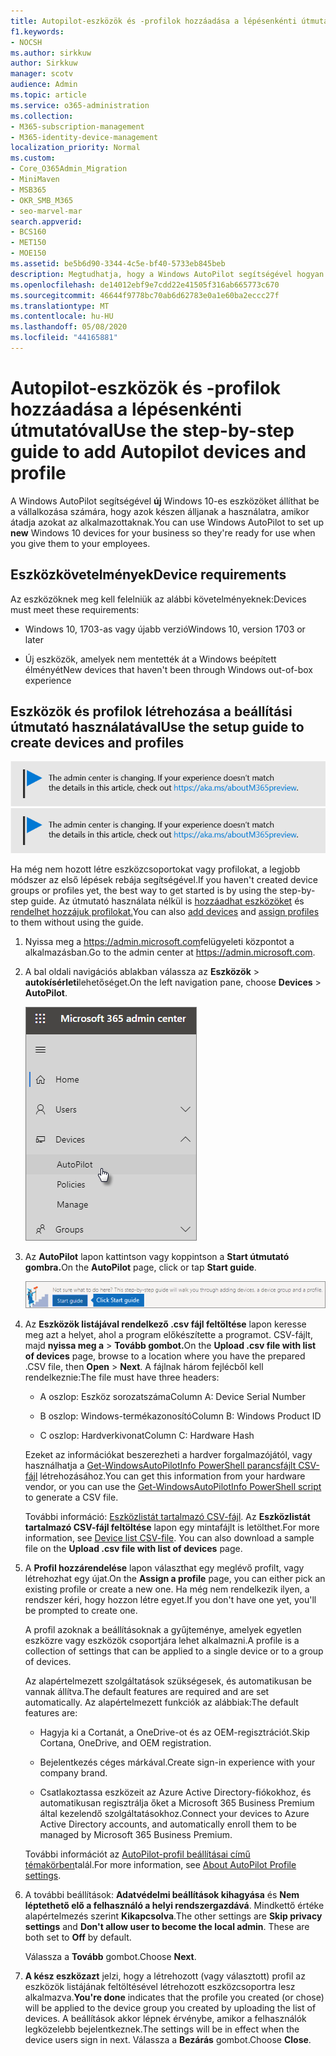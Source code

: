 ```yaml
---
title: Autopilot-eszközök és -profilok hozzáadása a lépésenkénti útmutatóval
f1.keywords:
- NOCSH
ms.author: sirkkuw
author: Sirkkuw
manager: scotv
audience: Admin
ms.topic: article
ms.service: o365-administration
ms.collection:
- M365-subscription-management
- M365-identity-device-management
localization_priority: Normal
ms.custom:
- Core_O365Admin_Migration
- MiniMaven
- MSB365
- OKR_SMB_M365
- seo-marvel-mar
search.appverid:
- BCS160
- MET150
- MOE150
ms.assetid: be5b6d90-3344-4c5e-bf40-5733eb845beb
description: Megtudhatja, hogy a Windows AutoPilot segítségével hogyan állíthatja be az új Windows 10-es eszközöket a vállalkozása számára, hogy azok készen álljanak az alkalmazottak használatára.
ms.openlocfilehash: de14012ebf9e7cdd22e41505f316ab665773c670
ms.sourcegitcommit: 46644f9778bc70ab6d62783e0a1e60ba2eccc27f
ms.translationtype: MT
ms.contentlocale: hu-HU
ms.lasthandoff: 05/08/2020
ms.locfileid: "44165881"
---
```

# <a name="use-the-step-by-step-guide-to-add-autopilot-devices-and-profile"></a><span data-ttu-id="c141b-103">Autopilot-eszközök és -profilok hozzáadása a lépésenkénti útmutatóval</span><span class="sxs-lookup"><span data-stu-id="c141b-103">Use the step-by-step guide to add Autopilot devices and profile</span></span>

<span data-ttu-id="c141b-104">A Windows AutoPilot segítségével **új** Windows 10-es eszközöket állíthat be a vállalkozása számára, hogy azok készen álljanak a használatra, amikor átadja azokat az alkalmazottaknak.</span><span class="sxs-lookup"><span data-stu-id="c141b-104">You can use Windows AutoPilot to set up **new** Windows 10 devices for your business so they're ready for use when you give them to your employees.</span></span>
  
## <a name="device-requirements"></a><span data-ttu-id="c141b-105">Eszközkövetelmények</span><span class="sxs-lookup"><span data-stu-id="c141b-105">Device requirements</span></span>

<span data-ttu-id="c141b-106">Az eszközöknek meg kell felelniük az alábbi követelményeknek:</span><span class="sxs-lookup"><span data-stu-id="c141b-106">Devices must meet these requirements:</span></span>
  
- <span data-ttu-id="c141b-107">Windows 10, 1703-as vagy újabb verzió</span><span class="sxs-lookup"><span data-stu-id="c141b-107">Windows 10, version 1703 or later</span></span>
    
- <span data-ttu-id="c141b-108">Új eszközök, amelyek nem mentették át a Windows beépített élményét</span><span class="sxs-lookup"><span data-stu-id="c141b-108">New devices that haven't been through Windows out-of-box experience</span></span>
    
## <a name="use-the-setup-guide-to-create-devices-and-profiles"></a><span data-ttu-id="c141b-109">Eszközök és profilok létrehozása a beállítási útmutató használatával</span><span class="sxs-lookup"><span data-stu-id="c141b-109">Use the setup guide to create devices and profiles</span></span>

<span data-ttu-id="c141b-110">[![A megjelenő címke figyelmeztet a felügyeleti központ változásaira, további részleteket itt talál: aka.ms/aboutM365preview.](../media/m365admincenterchanging.png)](https://docs.microsoft.com/office365/admin/microsoft-365-admin-center-preview)</span><span class="sxs-lookup"><span data-stu-id="c141b-110">[![Label to let you know the admin center is changing and you can find more details at aka.ms/aboutM365preview.](../media/m365admincenterchanging.png)](https://docs.microsoft.com/office365/admin/microsoft-365-admin-center-preview)</span></span>

<span data-ttu-id="c141b-111">Ha még nem hozott létre eszközcsoportokat vagy profilokat, a legjobb módszer az első lépések rebája segítségével.</span><span class="sxs-lookup"><span data-stu-id="c141b-111">If you haven't created device groups or profiles yet, the best way to get started is by using the step-by-step guide.</span></span> <span data-ttu-id="c141b-112">Az útmutató használata nélkül is [hozzáadhat eszközöket](create-and-edit-autopilot-devices.md) és [rendelhet hozzájuk profilokat.](create-and-edit-autopilot-profiles.md)</span><span class="sxs-lookup"><span data-stu-id="c141b-112">You can also [add devices](create-and-edit-autopilot-devices.md) and [assign profiles](create-and-edit-autopilot-profiles.md) to them without using the guide.</span></span> 
  
1. <span data-ttu-id="c141b-113">Nyissa meg a <a href="https://go.microsoft.com/fwlink/p/?linkid=837890" target="_blank">https://admin.microsoft.com</a>felügyeleti központot a alkalmazásban.</span><span class="sxs-lookup"><span data-stu-id="c141b-113">Go to the admin center at <a href="https://go.microsoft.com/fwlink/p/?linkid=837890" target="_blank">https://admin.microsoft.com</a>.</span></span>

2. <span data-ttu-id="c141b-114">A bal oldali navigációs ablakban válassza az **Eszközök** \> **autokísérleti**lehetőséget.</span><span class="sxs-lookup"><span data-stu-id="c141b-114">On the left navigation pane, choose **Devices** \> **AutoPilot**.</span></span>

    ![A felügyeleti központban válassza az eszközöket, majd az AutoPilot lehetőséget.](../media/AutoPilot.png)
  
2. <span data-ttu-id="c141b-116">Az **AutoPilot** lapon kattintson vagy koppintson a **Start útmutató gombra.**</span><span class="sxs-lookup"><span data-stu-id="c141b-116">On the **AutoPilot** page, click or tap **Start guide**.</span></span>
    
    ![Click Start guide for step-by-step instructions for Autopilot.](../media/31662655-d1e6-437d-87ea-c0dec5da56f7.png)
  
3. <span data-ttu-id="c141b-118">Az **Eszközök listájával rendelkező .csv fájl feltöltése** lapon keresse meg azt a helyet, ahol a program előkészítette a programot. CSV-fájlt, majd **nyissa meg a** \> **Tovább gombot.**</span><span class="sxs-lookup"><span data-stu-id="c141b-118">On the **Upload .csv file with list of devices** page, browse to a location where you have the prepared .CSV file, then **Open** \> **Next**.</span></span> <span data-ttu-id="c141b-119">A fájlnak három fejlécből kell rendelkeznie:</span><span class="sxs-lookup"><span data-stu-id="c141b-119">The file must have three headers:</span></span>
    
    - <span data-ttu-id="c141b-120">A oszlop: Eszköz sorozatszáma</span><span class="sxs-lookup"><span data-stu-id="c141b-120">Column A: Device Serial Number</span></span>
    
    - <span data-ttu-id="c141b-121">B oszlop: Windows-termékazonosító</span><span class="sxs-lookup"><span data-stu-id="c141b-121">Column B: Windows Product ID</span></span>
    
    - <span data-ttu-id="c141b-122">C oszlop: Hardverkivonat</span><span class="sxs-lookup"><span data-stu-id="c141b-122">Column C: Hardware Hash</span></span>
    
    <span data-ttu-id="c141b-123">Ezeket az információkat beszerezheti a hardver forgalmazójától, vagy használhatja a [Get-WindowsAutoPilotInfo PowerShell parancsfájlt CSV-fájl](https://www.powershellgallery.com/packages/Get-WindowsAutoPilotInfo) létrehozásához.</span><span class="sxs-lookup"><span data-stu-id="c141b-123">You can get this information from your hardware vendor, or you can use the [Get-WindowsAutoPilotInfo PowerShell script](https://www.powershellgallery.com/packages/Get-WindowsAutoPilotInfo) to generate a CSV file.</span></span> 
    
    <span data-ttu-id="c141b-p103">További információ: [Eszközlistát tartalmazó CSV-fájl](https://docs.microsoft.com/microsoft-365/admin/misc/device-list). Az **Eszközlistát tartalmazó CSV-fájl feltöltése** lapon egy mintafájlt is letölthet.</span><span class="sxs-lookup"><span data-stu-id="c141b-p103">For more information, see [Device list CSV-file](https://docs.microsoft.com/microsoft-365/admin/misc/device-list). You can also download a sample file on the **Upload .csv file with list of devices** page.</span></span> 
    
4. <span data-ttu-id="c141b-126">A **Profil hozzárendelése** lapon választhat egy meglévő profilt, vagy létrehozhat egy újat.</span><span class="sxs-lookup"><span data-stu-id="c141b-126">On the **Assign a profile** page, you can either pick an existing profile or create a new one.</span></span> <span data-ttu-id="c141b-127">Ha még nem rendelkezik ilyen, a rendszer kéri, hogy hozzon létre egyet.</span><span class="sxs-lookup"><span data-stu-id="c141b-127">If you don't have one yet, you'll be prompted to create one.</span></span> 
    
    <span data-ttu-id="c141b-128">A profil azoknak a beállításoknak a gyűjteménye, amelyek egyetlen eszközre vagy eszközök csoportjára lehet alkalmazni.</span><span class="sxs-lookup"><span data-stu-id="c141b-128">A profile is a collection of settings that can be applied to a single device or to a group of devices.</span></span>
    
    <span data-ttu-id="c141b-129">Az alapértelmezett szolgáltatások szükségesek, és automatikusan be vannak állítva.</span><span class="sxs-lookup"><span data-stu-id="c141b-129">The default features are required and are set automatically.</span></span> <span data-ttu-id="c141b-130">Az alapértelmezett funkciók az alábbiak:</span><span class="sxs-lookup"><span data-stu-id="c141b-130">The default features are:</span></span>
    
    - <span data-ttu-id="c141b-131">Hagyja ki a Cortanát, a OneDrive-ot és az OEM-regisztrációt.</span><span class="sxs-lookup"><span data-stu-id="c141b-131">Skip Cortana, OneDrive, and OEM registration.</span></span>
    
    - <span data-ttu-id="c141b-132">Bejelentkezés céges márkával.</span><span class="sxs-lookup"><span data-stu-id="c141b-132">Create sign-in experience with your company brand.</span></span>
    
    - <span data-ttu-id="c141b-133">Csatlakoztassa eszközeit az Azure Active Directory-fiókokhoz, és automatikusan regisztrálja őket a Microsoft 365 Business Premium által kezelendő szolgáltatásokhoz.</span><span class="sxs-lookup"><span data-stu-id="c141b-133">Connect your devices to Azure Active Directory accounts, and automatically enroll them to be managed by Microsoft 365 Business Premium.</span></span>
    
    <span data-ttu-id="c141b-134">További információt az [AutoPilot-profil beállításai című témakörben](autopilot-profile-settings.md)talál.</span><span class="sxs-lookup"><span data-stu-id="c141b-134">For more information, see [About AutoPilot Profile settings](autopilot-profile-settings.md).</span></span> 
    
5. <span data-ttu-id="c141b-135">A további beállítások: **Adatvédelmi beállítások kihagyása** és **Nem léptethető elő a felhasználó a helyi rendszergazdává**. Mindkettő értéke alapértelmezés szerint **Kikapcsolva**.</span><span class="sxs-lookup"><span data-stu-id="c141b-135">The other settings are **Skip privacy settings** and **Don't allow user to become the local admin**. These are both set to **Off** by default.</span></span> 
    
    <span data-ttu-id="c141b-136">Válassza a **Tovább** gombot.</span><span class="sxs-lookup"><span data-stu-id="c141b-136">Choose **Next**.</span></span>
    
6. <span data-ttu-id="c141b-137">**A kész eszközazt** jelzi, hogy a létrehozott (vagy választott) profil az eszközök listájának feltöltésével létrehozott eszközcsoportra lesz alkalmazva.</span><span class="sxs-lookup"><span data-stu-id="c141b-137">**You're done** indicates that the profile you created (or chose) will be applied to the device group you created by uploading the list of devices.</span></span> <span data-ttu-id="c141b-138">A beállítások akkor lépnek érvénybe, amikor a felhasználók legközelebb bejelentkeznek.</span><span class="sxs-lookup"><span data-stu-id="c141b-138">The settings will be in effect when the device users sign in next.</span></span> <span data-ttu-id="c141b-139">Válassza a **Bezárás** gombot.</span><span class="sxs-lookup"><span data-stu-id="c141b-139">Choose **Close**.</span></span>
    
